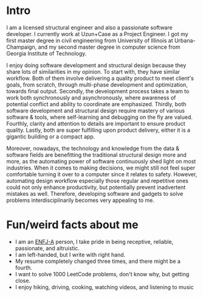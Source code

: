 
# Intro

I am a licensed structural engineer and also a passionate software developer. I currently work at Uzun+Case as a Project Engineer. I got my first master degree in civil engineering from University of Illinois at Urbana-Champaign, and my second master degree in computer science from Georgia Institute of Technology.  

I enjoy doing software development and structural design because they share lots of similarities in my opinion. To start with, they have similar workflow. Both of them involve delivering a quality product to meet client's goals, from scratch, through multi-phase development and optimization, towards final output. Secondly, the development process takes a team to work both synchronously and asynchronously, where awareness of potential conflict and ability to coordinate are emphasized. Thirdly, both software development and structural design require mastery of various software & tools, where self-learning and debugging on the fly are valued. Fourthly, clarity and attention to details are important to ensure product quality. Lastly, both are super fulfilling upon product delivery, either it is a gigantic building or a compact app.  

Moreover, nowadays, the technology and knowledge from the data & software fields are benefitting the traditional structural design more and more, as the automating power of software continuously shed light on most industries. When it comes to making decisions, we might still not feel super comfortable turning it over to a computer since it relates to safety. However, automating design workflow especially those regular and repetitive ones could not only enhance productivity, but potentially prevent inadvertent mistakes as well. Therefore, developing software and gadgets to solve problems interdisciplinarily becomes very appealing to me.



# Fun/weird facts about me

- I am an [ENFJ-A](https://www.16personalities.com/enfj-personality) person, I take pride in being receptive, reliable, passionate, and altruistic.
- I am left-handed, but I write with right hand.
- My resume completely changed three times, and there might be a fourth.
- I want to solve 1000 LeetCode problems, don't know why, but getting close.
- I enjoy hiking, driving, cooking, watching videos, and listening to music
